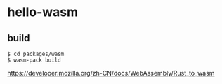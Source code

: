 # hello-wasm

## build

```
$ cd packages/wasm
$ wasm-pack build
```

https://developer.mozilla.org/zh-CN/docs/WebAssembly/Rust_to_wasm
